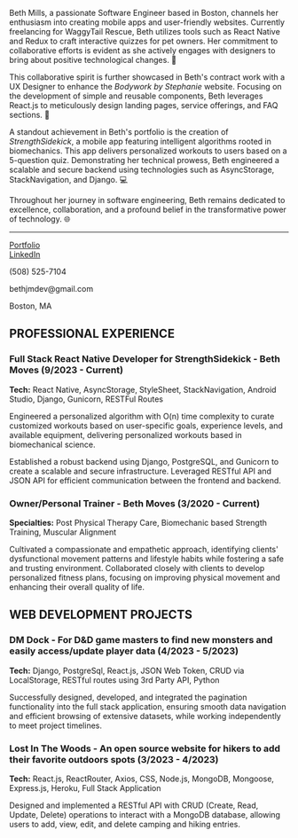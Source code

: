 <!DOCTYPE html>
<html lang="en">
<head>
  <meta charset="UTF-8">
  <meta name="viewport" content="width=device-width, initial-scale=1.0">
  <title>Beth Mills - Professional Portfolio</title>
</head>
<body>

<div>
  <p>
    Beth Mills, a passionate Software Engineer based in Boston, channels her enthusiasm into creating mobile apps and user-friendly websites. Currently freelancing for WaggyTail Rescue, Beth utilizes tools such as React Native and Redux to craft interactive quizzes for pet owners. Her commitment to collaborative efforts is evident as she actively engages with designers to bring about positive technological changes. 🚀
  </p>

  <p>
    This collaborative spirit is further showcased in Beth's contract work with a UX Designer to enhance the <em>Bodywork by Stephanie</em> website. Focusing on the development of simple and reusable components, Beth leverages React.js to meticulously design landing pages, service offerings, and FAQ sections. 🎨
  </p>

  <p>
    A standout achievement in Beth's portfolio is the creation of <em>StrengthSidekick</em>, a mobile app featuring intelligent algorithms rooted in biomechanics. This app delivers personalized workouts to users based on a 5-question quiz. Demonstrating her technical prowess, Beth engineered a scalable and secure backend using technologies such as AsyncStorage, StackNavigation, and Django. 💻
  </p>

  <p>
    Throughout her journey in software engineering, Beth remains dedicated to excellence, collaboration, and a profound belief in the transformative power of technology. 🌐
  </p>
</div>

<hr>

<div>
  <p>
    <a href="https://bethjmdev.netlify.app/">Portfolio</a>
    <br>
    <a href="https://www.linkedin.com/in/bethmillsdev/">LinkedIn</a>
  </p>

  <p>(508) 525-7104</p>
  <p>bethjmdev@gmail.com</p>
  <p>Boston, MA</p>
</div>

<h2>PROFESSIONAL EXPERIENCE</h2>

<h3>Full Stack React Native Developer for StrengthSidekick - Beth Moves (9/2023 - Current)</h3>
<p>
  <strong>Tech:</strong> React Native, AsyncStorage, StyleSheet, StackNavigation, Android Studio, Django, Gunicorn, RESTFul Routes
</p>
<p>
  Engineered a personalized algorithm with O(n) time complexity to curate customized workouts based on user-specific goals, experience levels, and available equipment, delivering personalized workouts based in biomechanical science.
</p>
<p>
  Established a robust backend using Django, PostgreSQL, and Gunicorn to create a scalable and secure infrastructure. Leveraged RESTful API and JSON API for efficient communication between the frontend and backend.
</p>

<h3>Owner/Personal Trainer - Beth Moves (3/2020 - Current)</h3>
<p>
  <strong>Specialties:</strong> Post Physical Therapy Care, Biomechanic based Strength Training, Muscular Alignment
</p>
<p>
  Cultivated a compassionate and empathetic approach, identifying clients' dysfunctional movement patterns and lifestyle habits while fostering a safe and trusting environment. Collaborated closely with clients to develop personalized fitness plans, focusing on improving physical movement and enhancing their overall quality of life.
</p>



<h2>WEB DEVELOPMENT PROJECTS</h2>

<h3>DM Dock - For D&D game masters to find new monsters and easily access/update player data (4/2023 - 5/2023)</h3>
<p>
  <strong>Tech:</strong> Django, PostgreSql, React.js, JSON Web Token, CRUD via LocalStorage, RESTful routes using 3rd Party API, Python
</p>
<p>
  Successfully designed, developed, and integrated the pagination functionality into the full stack application, ensuring smooth data navigation and efficient browsing of extensive datasets, while working independently to meet project timelines.
</p>

<h3>Lost In The Woods - An open source website for hikers to add their favorite outdoors spots (3/2023 - 4/2023)</h3>
<p>
  <strong>Tech:</strong> React.js, ReactRouter, Axios, CSS, Node.js, MongoDB, Mongoose, Express.js, Heroku, Full Stack Application
</p>
<p>
  Designed and implemented a RESTful API with CRUD (Create, Read, Update, Delete) operations to interact with a MongoDB database, allowing users to add, view, edit, and delete camping and hiking entries.
</p>

</body>
</html>
